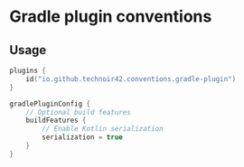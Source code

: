 Gradle plugin conventions
=========================

## Usage

```kotlin
plugins {
    id("io.github.technoir42.conventions.gradle-plugin")
}

gradlePluginConfig {
    // Optional build features
    buildFeatures {
        // Enable Kotlin serialization
        serialization = true
    }
}
```
